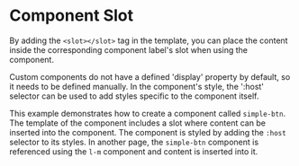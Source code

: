 <template is="exm-article">
<a href="../../publics/examples/simple-btn/demo.html" preview></a>
<a href="../../publics/examples/simple-btn/simple-btn.html" main></a>
</template>

# Component Slot

By adding the `<slot></slot>` tag in the template, you can place the content inside the corresponding component label's slot when using the component.

Custom components do not have a defined 'display' property by default, so it needs to be defined manually. In the component's style, the ':host' selector can be used to add styles specific to the component itself.

This example demonstrates how to create a component called `simple-btn`. The template of the component includes a slot where content can be inserted into the component. The component is styled by adding the `:host` selector to its styles. In another page, the `simple-btn` component is referenced using the `l-m` component and content is inserted into it.
